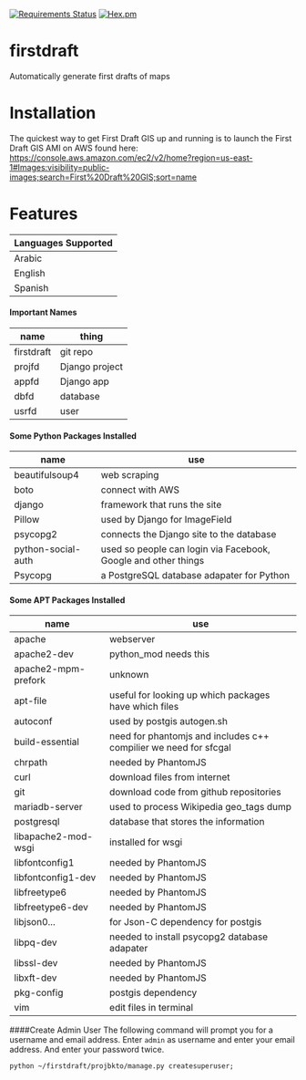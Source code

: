 [![Requirements Status](https://requires.io/github/DanielJDufour/firstdraft/requirements.svg?branch=master)](https://requires.io/github/DanielJDufour/firstdraft/requirements/?branch=master)
[![Hex.pm](https://img.shields.io/hexpm/l/plug.svg?maxAge=2592000?style=plastic)]()

# firstdraft
Automatically generate first drafts of maps

# Installation
The quickest way to get First Draft GIS up and running is to launch the First Draft GIS AMI on AWS found here: https://console.aws.amazon.com/ec2/v2/home?region=us-east-1#Images:visibility=public-images;search=First%20Draft%20GIS;sort=name


# Features
| Languages Supported |
| ------------------- |
| Arabic |
| English |
| Spanish|

#### Important Names
| name | thing |
| --------- | --------- |
| firstdraft | git repo |
| projfd | Django project |
| appfd | Django app |
| dbfd | database |
| usrfd | user|


#### Some Python Packages Installed 
| name | use |
| --------- | --------- |
| beautifulsoup4 | web scraping |
| boto | connect with AWS |
| django | framework that runs the site |
| Pillow | used by Django for ImageField |
| psycopg2 | connects the Django site to the database |
| python-social-auth | used so people can login via Facebook, Google and other things |
| Psycopg | a PostgreSQL database adapater for Python |

#### Some APT Packages Installed
| name | use |
| --------- | --------- |
| apache | webserver |
| apache2-dev | python_mod needs this |
| apache2-mpm-prefork | unknown |
| apt-file | useful for looking up which packages have which files |
| autoconf | used by postgis autogen.sh |
| build-essential | need for phantomjs and includes c++ compilier we need for sfcgal |
| chrpath | needed by PhantomJS |
| curl | download files from internet |
| git | download code from github repositories |
| mariadb-server | used to process Wikipedia geo_tags dump |
| postgresql | database that stores the information |
| libapache2-mod-wsgi | installed for wsgi |
| libfontconfig1 | needed by PhantomJS |
| libfontconfig1-dev | needed by PhantomJS |
| libfreetype6 | needed by PhantomJS |
| libfreetype6-dev | needed by PhantomJS |
| libjson0... | for Json-C dependency for postgis |
| libpq-dev | needed to install psycopg2 database adapater |
| libssl-dev | needed by PhantomJS |
| libxft-dev | needed by PhantomJS |
| pkg-config | postgis dependency |
| vim | edit files in terminal |

####Create Admin User
The following command will prompt you for a username and email address.
Enter ```admin``` as username and enter your email address.
And enter your password twice.
```
python ~/firstdraft/projbkto/manage.py createsuperuser;
```
